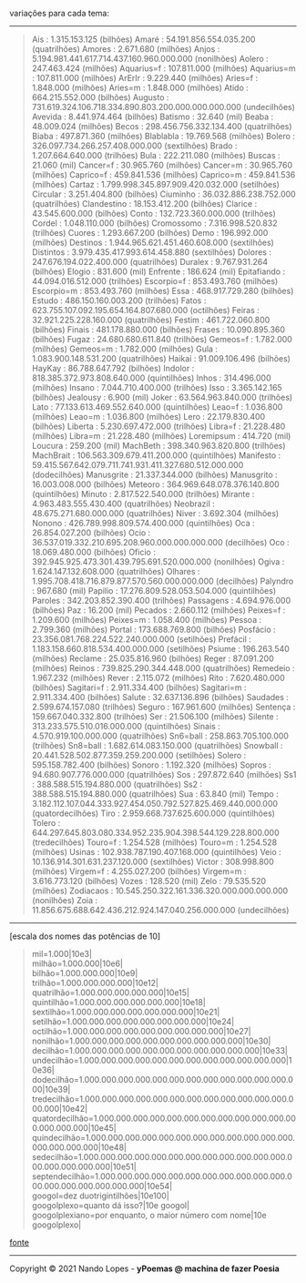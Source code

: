 variações para cada tema:
___
> Ais : 1.315.153.125 (bilhões)
> Amaré : 54.191.856.554.035.200 (quatrilhões)
> Amores : 2.671.680 (milhões)
> Anjos : 5.194.981.441.617.714.437.160.960.000.000 (nonilhões)
> Aolero : 247.463.424 (milhões)
> Aquarius=f : 107.811.000 (milhões)
> Aquarius=m : 107.811.000 (milhões)
> ArErIr : 9.229.440 (milhões)
> Aries=f : 1.848.000 (milhões)
> Aries=m : 1.848.000 (milhões)
> Atido : 664.215.552.000 (bilhões)
> Augusto : 731.619.324.106.718.334.890.803.200.000.000.000.000 (undecilhões)
> Avevida : 8.441.974.464 (bilhões)
> Batismo : 32.640 (mil)
> Beaba : 48.009.024 (milhões)
> Becos : 298.456.756.332.134.400 (quatrilhões)
> Biaba : 497.871.360 (milhões)
> Blablabla : 19.769.568 (milhões)
> Bolero : 326.097.734.266.257.408.000.000 (sextilhões)
> Brado : 1.207.664.640.000 (trilhões)
> Bula : 222.211.080 (milhões)
> Buscas : 21.060 (mil)
> Cancer=f : 30.965.760 (milhões)
> Cancer=m : 30.965.760 (milhões)
> Caprico=f : 459.841.536 (milhões)
> Caprico=m : 459.841.536 (milhões)
> Cartaz : 1.799.998.345.897.909.420.032.000 (setilhões)
> Circular : 3.251.404.800 (bilhões)
> Ciuminho : 36.032.886.238.752.000 (quatrilhões)
> Clandestino : 18.153.412.200 (bilhões)
> Clarice : 43.545.600.000 (bilhões)
> Conto : 132.723.360.000.000 (trilhões)
> Cordel : 1.048.110.000 (bilhões)
> Cromossomo : 7.316.998.520.832 (trilhões)
> Cuores : 1.293.667.200 (bilhões)
> Demo : 196.992.000 (milhões)
> Destinos : 1.944.965.621.451.460.608.000 (sextilhões)
> Distintos : 3.979.435.417.993.614.458.880 (sextilhões)
> Dolores : 247.676.194.022.400.000 (quatrilhões)
> Duralex : 9.767.931.264 (bilhões)
> Elogio : 831.600 (mil)
> Enfrente : 186.624 (mil)
> Epitafiando : 44.094.016.512.000 (trilhões)
> Escorpio=f : 853.493.760 (milhões)
> Escorpio=m : 853.493.760 (milhões)
> Essa : 468.917.729.280 (bilhões)
> Estudo : 486.150.160.003.200 (trilhões)
> Fatos : 623.755.107.092.195.654.164.807.680.000 (octilhões)
> Feiras : 32.921.225.228.160.000 (quatrilhões)
> Festim : 461.722.060.800 (bilhões)
> Finais : 481.178.880.000 (bilhões)
> Frases : 10.090.895.360 (bilhões)
> Fugaz : 24.680.680.611.840 (trilhões)
> Gemeos=f : 1.782.000 (milhões)
> Gemeos=m : 1.782.000 (milhões)
> Gula : 1.083.900.148.531.200 (quatrilhões)
> Haikai : 91.009.106.496 (bilhões)
> HayKay : 86.788.647.792 (bilhões)
> Indolor : 818.385.372.973.808.640.000 (quintilhões)
> Inhos : 314.496.000 (milhões)
> Insano : 7.044.710.400.000 (trilhões)
> Isso : 3.365.142.165 (bilhões)
> Jealousy : 6.900 (mil)
> Joker : 63.564.963.840.000 (trilhões)
> Lato : 77.133.613.469.552.640.000 (quintilhões)
> Leao=f : 1.036.800 (milhões)
> Leao=m : 1.036.800 (milhões)
> Lero : 22.179.830.400 (bilhões)
> Liberta : 5.230.697.472.000 (trilhões)
> Libra=f : 21.228.480 (milhões)
> Libra=m : 21.228.480 (milhões)
> Loremipsum : 414.720 (mil)
> Loucura : 259.200 (mil)
> MachBeth : 398.340.963.820.800 (trilhões)
> MachBrait : 106.563.309.679.411.200.000 (quintilhões)
> Manifesto : 59.415.567.642.079.711.741.931.411.327.680.512.000.000 (dodecilhões)
> Manusgrite : 21.337.344.000 (bilhões)
> Manusgrito : 16.003.008.000 (bilhões)
> Meteoro : 364.969.648.078.376.140.800 (quintilhões)
> Minuto : 2.817.522.540.000 (trilhões)
> Mirante : 4.963.483.555.430.400 (quatrilhões)
> Neobrazil : 48.675.271.680.000.000 (quatrilhões)
> Niver : 3.692.304 (milhões)
> Nonono : 426.789.998.809.574.400.000 (quintilhões)
> Oca : 26.854.027.200 (bilhões)
> Ocio : 36.537.019.332.210.695.208.960.000.000.000.000 (decilhões)
> Oco : 18.069.480.000 (bilhões)
> Oficio : 392.945.925.473.301.439.795.691.520.000.000 (nonilhões)
> Ogiva : 1.624.147.132.608.000 (quatrilhões)
> Olhares : 1.995.708.418.716.879.877.570.560.000.000.000 (decilhões)
> Palyndro : 967.680 (mil)
> Papilio : 17.276.809.528.053.504.000 (quintilhões)
> Paroles : 342.203.852.390.400 (trilhões)
> Passagens : 4.694.976.000 (bilhões)
> Paz : 16.200 (mil)
> Pecados : 2.660.112 (milhões)
> Peixes=f : 1.209.600 (milhões)
> Peixes=m : 1.058.400 (milhões)
> Pessoa : 2.799.360 (milhões)
> Portal : 173.688.769.800 (bilhões)
> Posfácio : 23.356.081.768.224.522.240.000.000 (setilhões)
> Prefácil : 1.183.158.660.818.534.400.000.000 (setilhões)
> Psiume : 196.263.540 (milhões)
> Reclame : 25.035.816.960 (bilhões)
> Reger : 87.091.200 (milhões)
> Reinos : 739.825.290.344.448.000 (quatrilhões)
> Remedeio : 1.967.232 (milhões)
> Rever : 2.115.072 (milhões)
> Rito : 7.620.480.000 (bilhões)
> Sagitari=f : 2.911.334.400 (bilhões)
> Sagitari=m : 2.911.334.400 (bilhões)
> Salute : 32.637.136.896 (bilhões)
> Saudades : 2.599.674.157.080 (trilhões)
> Seguro : 167.961.600 (milhões)
> Sentença : 159.667.040.332.800 (trilhões)
> Ser : 21.506.100 (milhões)
> Silente : 313.233.575.510.016.000.000 (quintilhões)
> Sinais : 4.570.919.100.000.000 (quatrilhões)
> Sn6=ball : 258.863.705.100.000 (trilhões)
> Sn8=ball : 1.682.614.083.150.000 (quatrilhões)
> Snowball : 20.441.528.502.877.359.259.200.000 (setilhões)
> Solero : 595.158.782.400 (bilhões)
> Sonoro : 1.192.320 (milhões)
> Sopros : 94.680.907.776.000.000 (quatrilhões)
> Sos : 297.872.640 (milhões)
> Ss1 : 388.588.515.194.880.000 (quatrilhões)
> Ss2 : 388.588.515.194.880.000 (quatrilhões)
> Sua : 63.840 (mil)
> Tempo : 3.182.112.107.044.333.927.454.050.792.527.825.469.440.000.000 (quatordecilhões)
> Tiro : 2.959.668.737.625.600.000 (quintilhões)
> Tolero : 644.297.645.803.080.334.952.235.904.398.544.129.228.800.000 (tredecilhões)
> Touro=f : 1.254.528 (milhões)
> Touro=m : 1.254.528 (milhões)
> Usinas : 102.938.787.190.407.168.000 (quintilhões)
> Veio : 10.136.914.301.631.237.120.000 (sextilhões)
> Victor : 308.998.800 (milhões)
> Virgem=f : 4.255.027.200 (bilhões)
> Virgem=m : 3.616.773.120 (bilhões)
> Vozes : 128.520 (mil)
> Zelo : 79.535.520 (milhões)
> Zodiacaos : 10.545.250.322.161.336.320.000.000.000.000 (nonilhões)
> Zoia : 11.856.675.688.642.436.212.924.147.040.256.000.000 (undecilhões)
___
[escala dos nomes das potências de 10]  

> mil=1.000|10e3|  
> milhão=1.000.000|10e6|  
> bilhão=1.000.000.000|10e9|  
> trilhão=1.000.000.000.000|10e12|  
> quatrilhão=1.000.000.000.000.000|10e15|  
> quintilhão=1.000.000.000.000.000.000|10e18|  
> sextilhão=1.000.000.000.000.000.000.000|10e21|  
> setilhão=1.000.000.000.000.000.000.000.000|10e24|  
> octilhão=1.000.000.000.000.000.000.000.000.000|10e27|  
> nonilhão=1.000.000.000.000.000.000.000.000.000.000|10e30|  
> decilhão=1.000.000.000.000.000.000.000.000.000.000.000|10e33|  
> undecilhão=1.000.000.000.000.000.000.000.000.000.000.000.000|10e36|  
> dodecilhão=1.000.000.000.000.000.000.000.000.000.000.000.000.000|10e39|  
> tredecilhão=1.000.000.000.000.000.000.000.000.000.000.000.000.000.000|10e42|  
> quatordecilhão=1.000.000.000.000.000.000.000.000.000.000.000.000.000.000.000|10e45|  
> quindecilhão=1.000.000.000.000.000.000.000.000.000.000.000.000.000.000.000.000|10e48|  
> sedecilhão=1.000.000.000.000.000.000.000.000.000.000.000.000.000.000.000.000.000|10e51|  
> septendecilhão=1.000.000.000.000.000.000.000.000.000.000.000.000.000.000.000.000.000.000|10e54|  
> googol=dez duotrigintilhões|10e100|  
> googolplexo=quanto dá isso?|10e googol|  
> googolplexiano=por enquanto, o maior número com nome|10e googolplexo|  

[fonte](http://www.fisica-interessante.com/matematica-divertida-ordens-classes-multiplos.html)
___

Copyright © 2021 Nando Lopes - **yPoemas @ machina de fazer Poesia**
